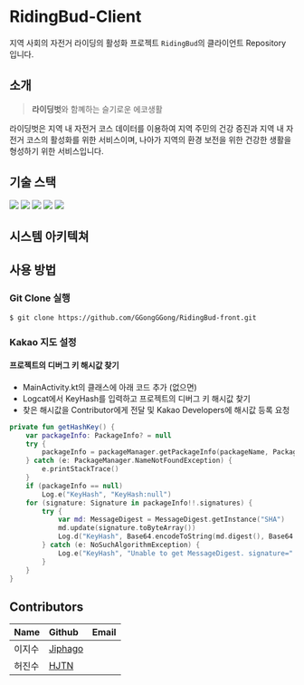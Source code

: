 # RidingBud-Client
지역 사회의 자전거 라이딩의 활성화 프로젝트 `RidingBud`의 클라이언트 Repository 입니다.
## 소개
> **라이딩벗**와 함꼐하는 슬기로운 에코생활

라이딩벗은 지역 내 자전거 코스 데이터를 이용하여 지역 주민의 건강 증진과 지역 내 자전거 코스의 활성화를 위한 서비스이며, 나아가 지역의 환경 보전을 위한 건강한 생활을 형성하기 위한 서비스입니다.

## 기술 스택

<img src="https://img.shields.io/badge/Kotlin-7F52FF?style=for-the-badge&logo=Kotlin&logoColor=white"> <img src="https://img.shields.io/badge/Android Studio-3DDC84?style=for-the-badge&logo=Android Studio&logoColor=white"> <img src="https://img.shields.io/badge/Retrofit-D20A0A?style=for-the-badge&logoColor=white"> <img src="https://img.shields.io/badge/OkHttp-2C5BB4?style=for-the-badge&logoColor=white"> <img src="https://img.shields.io/badge/Glide-007054?style=for-the-badge&logoColor=white">

## 시스템 아키텍쳐


## 사용 방법

### Git Clone 실행
```shell
$ git clone https://github.com/GGongGGong/RidingBud-front.git
```

### Kakao 지도 설정

#### 프로젝트의 디버그 키 해시값 찾기
- MainActivity.kt의 클래스에 아래 코드 추가 (없으면)
- Logcat에서 KeyHash를 입력하고 프로젝트의 디버그 키 해시값 찾기
- 찾은 해시값을 Contributor에게 전달 및 Kakao Developers에 해시값 등록 요청
```kotlin
private fun getHashKey() {
    var packageInfo: PackageInfo? = null
    try {
        packageInfo = packageManager.getPackageInfo(packageName, PackageManager.GET_SIGNATURES)
    } catch (e: PackageManager.NameNotFoundException) {
        e.printStackTrace()
    }
    if (packageInfo == null)
        Log.e("KeyHash", "KeyHash:null")
    for (signature: Signature in packageInfo!!.signatures) {
        try {
            var md: MessageDigest = MessageDigest.getInstance("SHA")
            md.update(signature.toByteArray())
            Log.d("KeyHash", Base64.encodeToString(md.digest(), Base64.DEFAULT))
        } catch (e: NoSuchAlgorithmException) {
            Log.e("KeyHash", "Unable to get MessageDigest. signature=" + signature, e)
        }
    }
}
```

## Contributors
|Name|Github|Email|
|:---|:---|:---|
|이지수|[Jiphago](https://github.com/Jiphago)|
|허진수|[HJTN](https://github.com/HJTN)|
